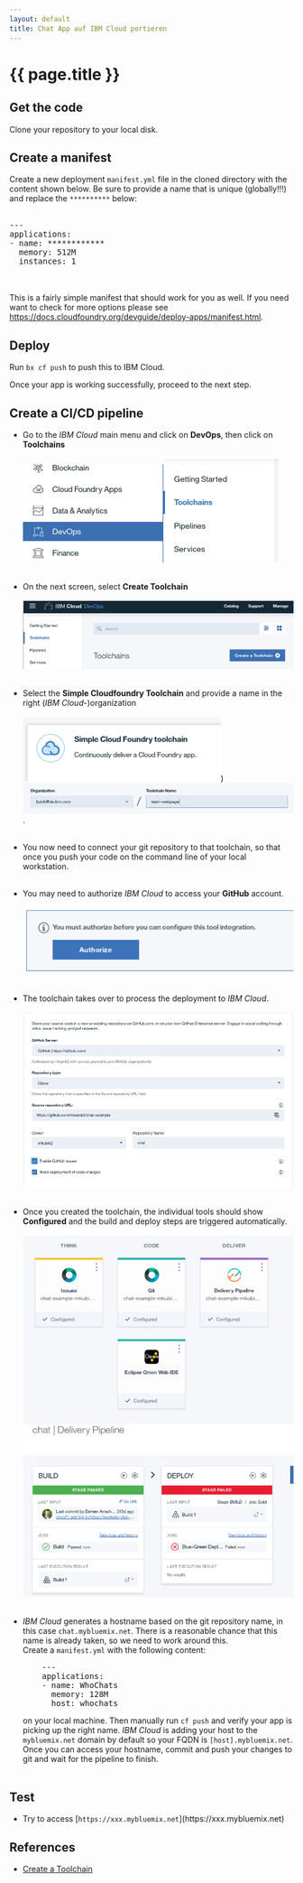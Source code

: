 ```yaml
---
layout: default
title: Chat App auf IBM Cloud portieren
---
```


# {{ page.title }}

## Get the code

Clone your repository to your local disk.

## Create a manifest

Create a new deployment `manifest.yml` file in the cloned directory with the content shown below.
Be sure to provide a name that is unique (globally!!!) and replace the `**********` below:
<br/><br/>
<pre>
---
applications:
- name: ************
  memory: 512M
  instances: 1
</pre>
<br/><br/>
This is a fairly simple manifest that should work for you as well. If you need want to check for more options please see https://docs.cloudfoundry.org/devguide/deploy-apps/manifest.html.

## Deploy

Run `bx cf push` to push this to IBM Cloud.

Once your app is working successfully, proceed to the next step.

## Create a CI/CD pipeline

- Go to the _IBM Cloud_ main menu
and click on **DevOps**, then click on **Toolchains** <br/><br/>![main navigation](main_menu.png?raw=true)![tc](tc.png?raw=true)<br/><br/>
- On the next screen, select **Create Toolchain** <br/> <br/>![create_tc](create_toolchain.png?raw?true)<br/><br/>
- Select the **Simple Cloudfoundry Toolchain**
and provide a name in the right (_IBM Cloud_-)organization<br/> <br/>![simepl_cf](simple_cf_tc.png?raw=true))<br/>![tc_name](tc_name.png?raw=true).<br/><br/>
- You now need to connect your git repository to that toolchain, so that once you push your code on the command line of your local workstation.<br/><br/>
- You may need to authorize _IBM Cloud_ to access your **GitHub** account.<br/><br/>![git_auth](git_auth.png)<br/><br/>
- The toolchain takes over to process the deployment to _IBM Cloud_.<br/><br/>![tc_git](tc_git.png)<br/><br/>
- Once you created the toolchain, the individual tools should show **Configured** and the build and deploy steps are triggered automatically.<br/><br/>![tc_config](toolchain_config.png)<br/>![tc_pipeline](tc_pipeline.png)<br/><br/>
- _IBM Cloud_ generates a hostname based on the git repository name, in this case `chat.mybluemix.net`. There is a reasonable chance that this name is already taken, so we need to work around this.<br/>Create a `manifest.yml` with the following content:
  <pre>
      ---
      applications:
      - name: WhoChats
        memory: 128M
        host: <span class="app_name">whochats</span>
  </pre>

    on your local machine. Then manually run <code>cf push</code> and verify your app is picking up the right name. _IBM Cloud_ is adding your host to the <code>mybluemix.net</code> domain  by default so your FQDN is <code>[host].mybluemix.net</code>. Once you can access your hostname, commit and push your changes to git and wait for the pipeline to finish.<br/><br/>

## Test
- Try to access [<code>https://<span class="app_name">xxx</span>.mybluemix.net</code>](https://<span class="app_name">xxx</span>.mybluemix.net)

## References
 * [Create a Toolchain](https://console.bluemix.net/docs/toolchains/toolchains_overview.html)

<script type="text/javascript" src="{{ site.baseurl }}/js/random-app-name.js"></script>
<script type="text/javascript">
  var app_name = random_app_name();
  var spans = document.getElementsByClassName("app_name");
  for (i = 0; i < spans.length; i++) {
      var span = spans[i];
      span.parentNode.replaceChild(document.createTextNode(app_name), span);
  }
</script>
